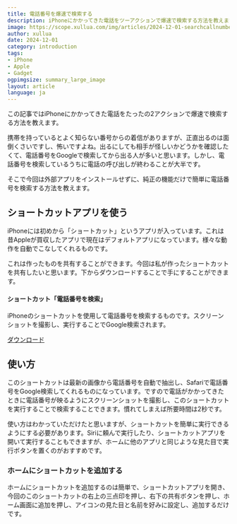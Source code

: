 ```yaml
---
title: 電話番号を爆速で検索する
description: iPhoneにかかってきた電話をツーアクションで爆速で検索する方法を教えます。
image: https://scope.xullua.com/img/articles/2024-12-01-searchcallnumbers.webp
author: xullua
date: 2024-12-01
category: introduction
tags:
- iPhone
- Apple
- Gadget
ogpimgsize: summary_large_image
layout: article
language: ja
---
```

この記事ではiPhoneにかかってきた電話をたったの2アクションで爆速で検索する方法を教えます。

携帯を持っているとよく知らない番号からの着信がありますが、正直出るのは面倒くさいですし、怖いですよね。出るにしても相手が怪しいかどうかを確認したくて、電話番号をGoogleで検索してから出る人が多いと思います。しかし、電話番号を検索しているうちに電話の呼び出しが終わることが大半です。

そこで今回は外部アプリをインストールせずに、純正の機能だけで簡単に電話番号を検索する方法を教えます。

## ショートカットアプリを使う
iPhoneには初めから「ショートカット」というアプリが入っています。これは昔Appleが買収したアプリで現在はデフォルトアプリになっています。様々な動作を自動でこなしてくれるものです。

これは作ったものを共有することができます。今回は私が作ったショートカットを共有したいと思います。下からダウンロードすることで手にすることができます。
<div class="download">
    <h4>ショートカット「電話番号を検索」</h4>
    <p>iPhoneのショートカットを使用して電話番号を検索するものです。スクリーンショットを撮影し、実行することでGoogle検索されます。</p>
    <a href="https://xla.jp/i5io">ダウンロード</a>
</div>

## 使い方
このショートカットは最新の画像から電話番号を自動で抽出し、Safariで電話番号をGoogle検索してくれるものになっています。ですので電話がかかってきたときに電話番号が映るようにスクリーンショットを撮影し、このショートカットを実行することで検索することできます。慣れてしまえば所要時間は2秒です。

使い方はわかっていただけたと思いますが、ショートカットを簡単に実行できるようにする必要があります。Siriに頼んで実行したり、ショートカットアプリを開いて実行することもできますが、ホームに他のアプリと同じような見た目で実行ボタンを置くのがおすすめです。

### ホームにショートカットを追加する
ホームにショートカットを追加するのは簡単で、ショートカットアプリを開き、今回のこのショートカットの右上の三点印を押し、右下の共有ボタンを押し、ホーム画面に追加を押し、アイコンの見た目と名前を好みに設定し、追加するだけです。